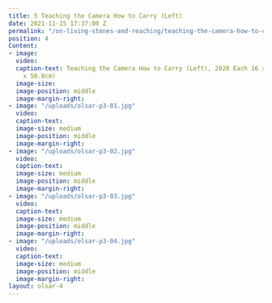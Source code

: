 ```yaml
---
title: 5 Teaching the Camera How to Carry (Left)
date: 2021-11-15 17:37:00 Z
permalink: "/on-living-stones-and-reaching/teaching-the-camera-how-to-carry-left"
position: 4
Content:
- image: 
  video: 
  caption-text: Teaching the Camera How to Carry (Left), 2020 Each 16 x 20 in. (40.64cm
    x 50.8cm)
  image-size: 
  image-position: middle
  image-margin-right: 
- image: "/uploads/olsar-p3-01.jpg"
  video: 
  caption-text: 
  image-size: medium
  image-position: middle
  image-margin-right: 
- image: "/uploads/olsar-p3-02.jpg"
  video: 
  caption-text: 
  image-size: medium
  image-position: middle
  image-margin-right: 
- image: "/uploads/olsar-p3-03.jpg"
  video: 
  caption-text: 
  image-size: medium
  image-position: middle
  image-margin-right: 
- image: "/uploads/olsar-p3-04.jpg"
  video: 
  caption-text: 
  image-size: medium
  image-position: middle
  image-margin-right: 
layout: olsar-4
---
```


